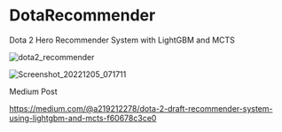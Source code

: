 # DotaRecommender
Dota 2 Hero Recommender System with LightGBM and MCTS

![dota2_recommender](https://user-images.githubusercontent.com/55818710/210131846-578ac87f-b290-4121-ae00-ae4f49794e5f.png)

![Screenshot_20221205_071711](https://user-images.githubusercontent.com/55818710/210131887-668333ed-70a8-4c77-9ebf-9ba717947bf6.png)

Medium Post

https://medium.com/@a219212278/dota-2-draft-recommender-system-using-lightgbm-and-mcts-f60678c3ce0
